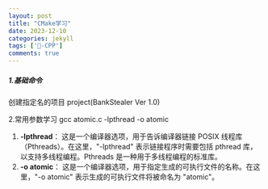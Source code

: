 ```yaml
---
layout: post
title: "CMake学习"
date: 2023-12-10
categories: jekyll
tags: ['🥁-CPP']
comments: true
---
```


##### 1.基础命令
创建指定名的项目
project(BankStealer Ver 1.0) 

2.常用参数学习
gcc atomic.c -lpthread -o atomic

1. **-lpthread**： 这是一个编译器选项，用于告诉编译器链接 POSIX 线程库（Pthreads）。在这里，"-lpthread" 表示链接程序时需要包括 pthread 库，以支持多线程编程。Pthreads 是一种用于多线程编程的标准库。
2. **-o atomic**： 这是一个编译器选项，用于指定生成的可执行文件的名称。在这里，"-o atomic" 表示生成的可执行文件将被命名为 "atomic"。



